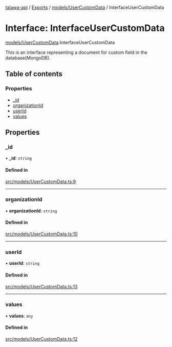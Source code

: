 [talawa-api](../README.md) / [Exports](../modules.md) / [models/UserCustomData](../modules/models_UserCustomData.md) / InterfaceUserCustomData

# Interface: InterfaceUserCustomData

[models/UserCustomData](../modules/models_UserCustomData.md).InterfaceUserCustomData

This is an interface representing a document for custom field in the database(MongoDB).

## Table of contents

### Properties

- [\_id](models_UserCustomData.InterfaceUserCustomData.md#_id)
- [organizationId](models_UserCustomData.InterfaceUserCustomData.md#organizationid)
- [userId](models_UserCustomData.InterfaceUserCustomData.md#userid)
- [values](models_UserCustomData.InterfaceUserCustomData.md#values)

## Properties

### \_id

• **\_id**: `string`

#### Defined in

[src/models/UserCustomData.ts:9](https://github.com/PalisadoesFoundation/talawa-api/blob/9cb91bb/src/models/UserCustomData.ts#L9)

___

### organizationId

• **organizationId**: `string`

#### Defined in

[src/models/UserCustomData.ts:10](https://github.com/PalisadoesFoundation/talawa-api/blob/9cb91bb/src/models/UserCustomData.ts#L10)

___

### userId

• **userId**: `string`

#### Defined in

[src/models/UserCustomData.ts:13](https://github.com/PalisadoesFoundation/talawa-api/blob/9cb91bb/src/models/UserCustomData.ts#L13)

___

### values

• **values**: `any`

#### Defined in

[src/models/UserCustomData.ts:12](https://github.com/PalisadoesFoundation/talawa-api/blob/9cb91bb/src/models/UserCustomData.ts#L12)
